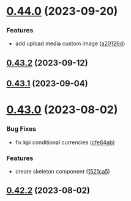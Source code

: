 # [0.44.0](https://github.com/idbi/components/compare/v0.43.2...v0.44.0) (2023-09-20)


### Features

* add upload media custom image ([a20126d](https://github.com/idbi/components/commit/a20126d2ae2328e91b5c2e57e4f830b222c67838))



## [0.43.2](https://github.com/idbi/components/compare/v0.43.1...v0.43.2) (2023-09-12)



## [0.43.1](https://github.com/idbi/components/compare/v0.43.0...v0.43.1) (2023-09-04)



# [0.43.0](https://github.com/idbi/components/compare/v0.42.2...v0.43.0) (2023-08-02)


### Bug Fixes

* fix kpi conditional currencies ([cfe84ab](https://github.com/idbi/components/commit/cfe84abb9ee1c3271ebb4e329f75c2870829dddd))


### Features

* create skeleton component ([1521ca5](https://github.com/idbi/components/commit/1521ca517a8712ca89c98675998f7992714907b2))



## [0.42.2](https://github.com/idbi/components/compare/v0.42.1...v0.42.2) (2023-08-02)



